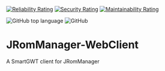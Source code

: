 [![Reliability Rating](https://sonarcloud.io/api/project_badges/measure?project=optyfr_JRomManager-WebClient&metric=reliability_rating)](https://sonarcloud.io/dashboard?id=optyfr_JRomManager-WebClient)
[![Security Rating](https://sonarcloud.io/api/project_badges/measure?project=optyfr_JRomManager-WebClient&metric=security_rating)](https://sonarcloud.io/dashboard?id=optyfr_JRomManager-WebClient)
[![Maintainability Rating](https://sonarcloud.io/api/project_badges/measure?project=optyfr_JRomManager-WebClient&metric=sqale_rating)](https://sonarcloud.io/dashboard?id=optyfr_JRomManager-WebClient)

![GitHub top language](https://img.shields.io/github/languages/top/optyfr/JRomManager-WebClient)
![GitHub](https://img.shields.io/github/license/optyfr/JRomManager-WebClient)


# JRomManager-WebClient
A SmartGWT client for JRomManager
